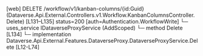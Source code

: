 [web] DELETE /workflow/v1/kanban-columns/{id:Guid}  (Dataverse.Api.External.Controllers.v1.Workflow.KanbanColumnsController.Delete)  [L131–L135] status=200 [auth=Authentication.WorkflowWrite]
  └─ uses_service IDataverseProxyService (AddScoped)
    └─ method Delete [L134]
      └─ implementation Dataverse.Api.External.Features.DataverseProxy.DataverseProxyService.Delete [L12-L74]

